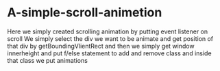 # A-simple-scroll-animetion
Here we simply created scrolling animation by putting event listener on scroll
We simply select the div we want to be animate and get position of that div by getBoundingVlientRect and then we simply get window innerheight and put f/else statement to add and remove class and inside that class we put animations 
